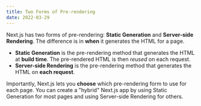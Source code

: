 ```yaml
---
title: Two Forms of Pre-rendering
date: 2022-03-29
---
```


Next.js has two forms of pre-rendering: **Static Generation** and **Server-side
Rendering**. The difference is in **when** it generates the HTML for a page.

- **Static Generation** is the pre-rendering method that generates the HTML at
  **build time**. The pre-rendered HTML is then _reused_ on each request.
- **Server-side Rendering** is the pre-rendering method that generates the HTML
  on **each request**.

Importantly, Next.js lets you **choose** which pre-rendering form to use for
each page. You can create a "hybrid" Next.js app by using Static Generation for
most pages and using Server-side Rendering for others.
